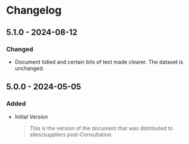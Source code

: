 # Changelog

## 5.1.0 - 2024-08-12
### Changed
- Document tidied and certain bits of text made clearer. The dataset is unchanged.

## 5.0.0 - 2024-05-05
### Added
- Initial Version

	> This is the version of the document that was distributed to sites/suppliers post-Consultation.

